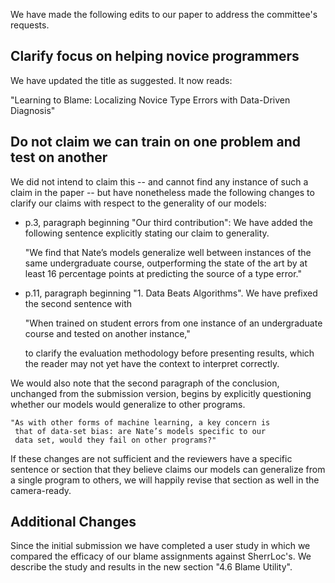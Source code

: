 We have made the following edits to our paper to address the committee's
requests.

Clarify focus on helping novice programmers
-------------------------------------------

We have updated the title as suggested. It now reads:

"Learning to Blame: Localizing Novice Type Errors with Data-Driven Diagnosis"


Do not claim we can train on one problem and test on another
------------------------------------------------------------

We did not intend to claim this -- and cannot find any instance of such
a claim in the paper -- but have nonetheless made the following changes 
to clarify our claims with respect to the generality of our models:

- p.3, paragraph beginning "Our third contribution": We have added the
  following sentence explicitly stating our claim to generality.

    "We find that Nate’s models generalize well between instances of the
     same undergraduate course, outperforming the state of the art by at
     least 16 percentage points at predicting the source of a type error."

- p.11, paragraph beginning "1. Data Beats Algorithms". We have prefixed
  the second sentence with

    "When trained on student errors from one instance of an undergraduate
     course and tested on another instance,"

  to clarify the evaluation methodology before presenting results, which
  the reader may not yet have the context to interpret correctly.

We would also note that the second paragraph of the conclusion, 
unchanged from the submission version, begins by explicitly 
questioning whether our models would generalize to other programs.

    "As with other forms of machine learning, a key concern is 
     that of data-set bias: are Nate’s models specific to our 
     data set, would they fail on other programs?"

If these changes are not sufficient and the reviewers have a specific
sentence or section that they believe claims our models can generalize
from a single program to others, we will happily revise that section
as well in the camera-ready.


Additional Changes
------------------

Since the initial submission we have completed a user study in which
we compared the efficacy of our blame assignments against SherrLoc's.
We describe the study and results in the new section "4.6 Blame Utility".
